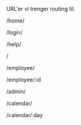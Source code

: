 URL'er vi trenger routing til.

/home/

/login/

/help/

/

/employee/

/employee/:id

/admin/

/calendar/

/calendar/:day